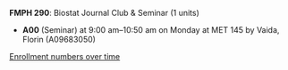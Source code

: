 **FMPH 290**: Biostat Journal Club & Seminar (1 units)

- **A00** (Seminar) at 9:00 am–10:50 am on Monday at MET 145 by Vaida, Florin (A09683050)

[Enrollment numbers over time](./FMPH290.tsv)
